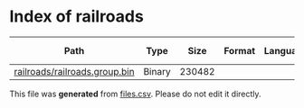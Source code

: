 # Index of railroads

| Path | Type | Size | Format | Language | DiE Info | Notes | Hash |
| --- | --- | --- | --- | --- | --- | --- | --- |
| [railroads/railroads.group.bin](./railroads/railroads.group.bin) | Binary | 230482 |  |  |  |  | 076633f063546cc03e97ec009e29c374955121b3ad4b4bb3d87390ef70ba305e |


This file was **generated** from [files.csv](../../../../../../../../../files.csv). Please do not edit it directly.
